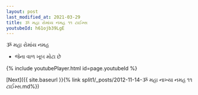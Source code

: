 ```yaml
---
layout: post
last_modified_at: 2021-03-29
title: ૐ મહા રોમાંય નમહ ૧૧ ટાઈમ્સ
youtubeId: h61ojb39LgE
---
```

 
 
 ૐ મહા રોમાંય નમહ  
 
 -  જેના વાળ ખૂબ મોટા છે 
 
  
 
  
 
 
 
 
 
 


{% include youtubePlayer.html id=page.youtubeId %}
 
[Next]({{ site.baseurl }}{% link  split1/_posts/2012-11-14-ૐ મહા નાખ્યા નમહ ૧૧ ટાઈમ્સ.md%})
 
